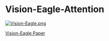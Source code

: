 # Vision-Eagle-Attention
[![Vision-Eagle.png](https://i.postimg.cc/nzbt9g1v/Vision-Eagle.png)](https://postimg.cc/t15cLrwT)

[Vision-Eagle Paper](https://doi.org/10.48550/arXiv.2411.10564)
